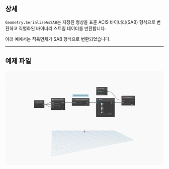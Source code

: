 ## 상세
`Geometry.SerializeAsSAB`는 지정된 형상을 표준 ACIS 바이너리(SAB) 형식으로 변환하고 직렬화된 바이너리 스트림 데이터를 반환합니다.

아래 예에서는 직육면체가 SAB 형식으로 변환되었습니다.

___
## 예제 파일

![Geometry.SerializeAsSAB](./Autodesk.DesignScript.Geometry.Geometry.SerializeAsSAB_img.jpg)
